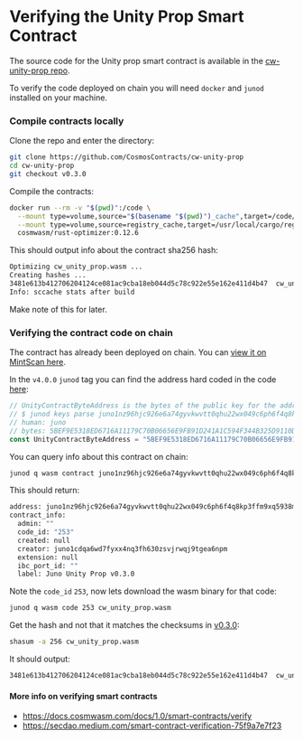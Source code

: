 # Verifying the Unity Prop Smart Contract

The source code for the Unity prop smart contract is available in the [cw-unity-prop repo](https://github.com/CosmosContracts/cw-unity-prop).

To verify the code deployed on chain you will need `docker` and `junod` installed on your machine.

### Compile contracts locally

Clone the repo and enter the directory:
```bash
git clone https://github.com/CosmosContracts/cw-unity-prop
cd cw-unity-prop
git checkout v0.3.0
```

Compile the contracts:
```bash
docker run --rm -v "$(pwd)":/code \
  --mount type=volume,source="$(basename "$(pwd)")_cache",target=/code/target \
  --mount type=volume,source=registry_cache,target=/usr/local/cargo/registry \
  cosmwasm/rust-optimizer:0.12.6
```

This should output info about the contract sha256 hash:
```bash
Optimizing cw_unity_prop.wasm ...
Creating hashes ...
3481e613b412706204124ce081ac9cba18eb044d5c78c922e55e162e411d4b47  cw_unity_prop.wasm
Info: sccache stats after build
```

Make note of this for later.

### Verifying the contract code on chain

The contract has already been deployed on chain. You can [view it on MintScan here](https://www.mintscan.io/juno/wasm/contract/juno1nz96hjc926e6a74gyvkwvtt0qhu22wx049c6ph6f4q8kp3ffm9xq5938mr).

In the `v4.0.0` `junod` tag you can find the address hard coded in the code [here](https://github.com/CosmosContracts/juno/blob/299fe4bdee7a7a8b45cd2776359243fdf3630e5a/app/upgrade/upgrade_handler.go#L21):
```go
// UnityContractByteAddress is the bytes of the public key for the address of the Unity contract
// $ junod keys parse juno1nz96hjc926e6a74gyvkwvtt0qhu22wx049c6ph6f4q8kp3ffm9xq5938mr
// human: juno
// bytes: 5BEF9E5318ED6716A11179C70B06656E9FB91D241A1C594F344B325D9110D94C
const UnityContractByteAddress = "5BEF9E5318ED6716A11179C70B06656E9FB91D241A1C594F344B325D9110D94C"
```

You can query info about this contract on chain:
```bash
junod q wasm contract juno1nz96hjc926e6a74gyvkwvtt0qhu22wx049c6ph6f4q8kp3ffm9xq5938mr
```

This should return:
```bash
address: juno1nz96hjc926e6a74gyvkwvtt0qhu22wx049c6ph6f4q8kp3ffm9xq5938mr
contract_info:
  admin: ""
  code_id: "253"
  created: null
  creator: juno1cdqa6wd7fyxx4nq3fh630zsvjrwqj9tgea6npm
  extension: null
  ibc_port_id: ""
  label: Juno Unity Prop v0.3.0
```

Note the `code_id` `253`, now lets download the wasm binary for that code:
```bash
junod q wasm code 253 cw_unity_prop.wasm
```

Get the hash and not that it matches the checksums in [v0.3.0](https://github.com/CosmosContracts/cw-unity-prop/releases/tag/v0.3.0):
```bash
shasum -a 256 cw_unity_prop.wasm
```

It should output:
```bash
3481e613b412706204124ce081ac9cba18eb044d5c78c922e55e162e411d4b47  cw_unity_prop.wasm
```

#### More info on verifying smart contracts
- https://docs.cosmwasm.com/docs/1.0/smart-contracts/verify
- https://secdao.medium.com/smart-contract-verification-75f9a7e7f23
